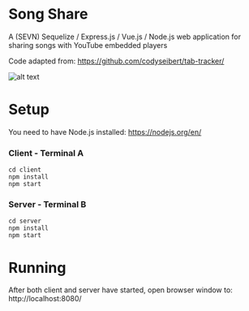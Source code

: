 # Song Share
A (SEVN) Sequelize / Express.js / Vue.js / Node.js web application for sharing songs with YouTube embedded players

Code adapted from: https://github.com/codyseibert/tab-tracker/

![alt text](https://imgur.com/Y83GsV8.jpg "Splash Page")

# Setup

You need to have Node.js installed: https://nodejs.org/en/

### Client - Terminal A
```
cd client
npm install
npm start
```

### Server - Terminal B
```
cd server
npm install
npm start
```

# Running

After both client and server have started, open browser window to: http://localhost:8080/
